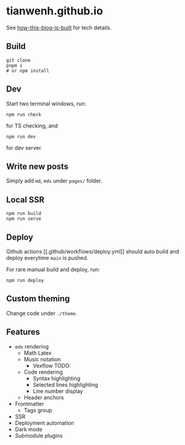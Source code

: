 # tianwenh.github.io

See [how-this-blog-is-built](https://tianwenh.github.io/how-this-blog-is-built) for tech details.

## Build

```
git clone
pnpm i
# or npm install
```

## Dev

Start two terminal windows, run:

```
npm run check
```

for TS checking,
and

```
npm run dev
```

for dev server.

## Write new posts

Simply add `md`, `mdx` under `pages/` folder.

## Local SSR

```
npm run build
npm run serve
```

## Deploy

Github actions [[.github/workflows/deploy.yml]] should auto build and deploy everytime `main` is pushed.

For rare manual build and deploy, run:

```
npm run deploy
```

## Custom theming

Change code under `./theme`.

## Features

- `mdx` rendering
  - Math Latex
  - Music notation
    - Vexflow TODO:
  - Code rendering
    - Syntax highlighting
    - Selected lines highlighting
    - Line number display
  - Header anchors
- Frontmatter
  - Tags group
- SSR
- Deployment automation
- Dark mode
- Submodule plugins
